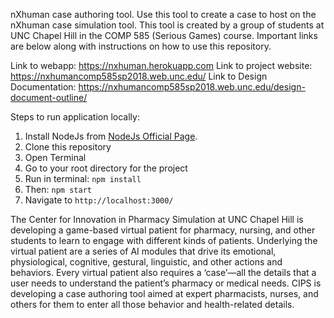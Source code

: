 nXhuman case authoring tool. Use this tool to create a case to host on the
nXhuman case simulation tool. This tool is created by a group of students at UNC Chapel Hill in the COMP 585 (Serious Games) course. Important links are below along with instructions on how to use this repository. 

Link to webapp: https://nxhuman.herokuapp.com
Link to project website: https://nxhumancomp585sp2018.web.unc.edu/
Link to Design Documentation: https://nxhumancomp585sp2018.web.unc.edu/design-document-outline/

Steps to run application locally:

1. Install NodeJs from [NodeJs Official Page](https://nodejs.org/en).
2. Clone this repository
2. Open Terminal
3. Go to your root directory for the project
4. Run in terminal: `npm install`
5. Then: `npm start`
6. Navigate to `http://localhost:3000/`

The Center for Innovation in Pharmacy Simulation at UNC Chapel Hill is developing a game-based virtual patient for pharmacy, nursing, and other students to learn to engage with different kinds of patients. Underlying the virtual patient are a series of AI modules that drive its emotional, physiological, cognitive, gestural, linguistic, and other actions and behaviors. Every virtual patient also requires a ‘case’—all the details that a user needs to understand the patient’s pharmacy or medical needs. CIPS is developing a case authoring tool aimed at expert pharmacists, nurses, and others for them to enter all those behavior and health-related details.

